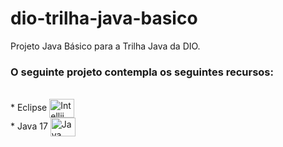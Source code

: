# dio-trilha-java-basico

Projeto Java Básico para a Trilha Java da DIO.

### O seguinte projeto contempla os seguintes recursos:

<div><br>
  * Eclipse  <img align="center" alt="Intellij" height="30" width="40" src="https://cdn.jsdelivr.net/gh/devicons/devicon@latest/icons/eclipse/eclipse-original.svg"><br>
  * Java 17  <img align="center" alt="Java" height="30" width="40" src="https://cdn.jsdelivr.net/gh/devicons/devicon/icons/java/java-original-wordmark.svg"><br>
</div>

